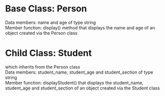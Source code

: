 # Base Class: Person 
Data members: name and age of type string <br>
Member function: display() method that displays the name and age of an object created via the Person class <br>

# Child Class: Student
which inherits from the Person class <br>
Data members: student_name, student_age and student_section of type string <br>
Member function: displayStudent() that displays the student_name, student_age and student_section of an object created via the Student class <br>
